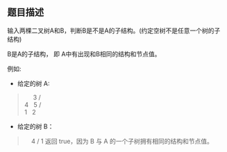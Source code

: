 ## 题目描述
输入两棵二叉树A和B，判断B是不是A的子结构。(约定空树不是任意一个树的子结构)

B是A的子结构， 即 A中有出现和B相同的结构和节点值。

例如:
* 给定的树 A:

>      3
      / \
     4   5
    / \
   1   2
* 给定的树 B：

>    4
    /
   1
返回 true，因为 B 与 A 的一个子树拥有相同的结构和节点值。
